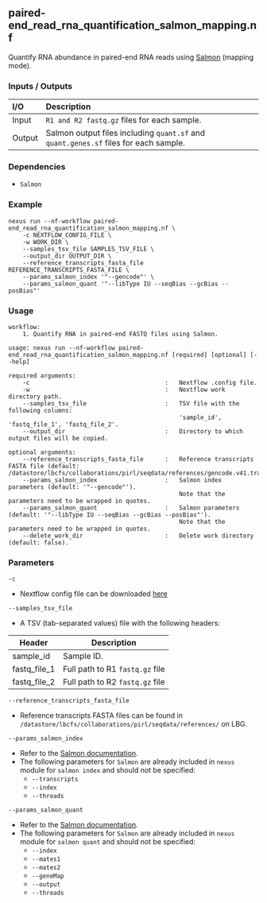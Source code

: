 ## paired-end_read_rna_quantification_salmon_mapping.nf

Quantify RNA abundance in paired-end RNA reads using [Salmon](https://salmon.readthedocs.io/en/latest/index.html) (mapping mode).

### Inputs / Outputs

| I/O    | Description                                                                              |
|:-------|:-----------------------------------------------------------------------------------------|
| Input  | `R1 and R2 fastq.gz` files for each sample.                                              | 
| Output | Salmon output files including `quant.sf` and `quant.genes.sf` files for each sample. |

### Dependencies

* `Salmon`

### Example

```
nexus run --nf-workflow paired-end_read_rna_quantification_salmon_mapping.nf \
    -c NEXTFLOW_CONFIG_FILE \
    -w WORK_DIR \
    --samples_tsv_file SAMPLES_TSV_FILE \
    --output_dir OUTPUT_DIR \
    --reference_transcripts_fasta_file REFERENCE_TRANSCRIPTS_FASTA_FILE \
    --params_salmon_index '"--gencode"' \
    --params_salmon_quant '"--libType IU --seqBias --gcBias --posBias"'
```

### Usage

```
workflow:
    1. Quantify RNA in paired-end FASTQ files using Salmon.

usage: nexus run --nf-workflow paired-end_read_rna_quantification_salmon_mapping.nf [required] [optional] [--help]

required arguments:
    -c                                      :   Nextflow .config file.
    -w                                      :   Nextflow work directory path.
    --samples_tsv_file                      :   TSV file with the following columns:
                                                'sample_id', 'fastq_file_1', 'fastq_file_2'.
    --output_dir                            :   Directory to which output files will be copied.

optional arguments:
    --reference_transcripts_fasta_file      :   Reference transcripts FASTA file (default: /datastore/lbcfs/collaborations/pirl/seqdata/references/gencode.v41.transcripts.fa).
    --params_salmon_index                   :   Salmon index parameters (default: '"--gencode"').
                                                Note that the parameters need to be wrapped in quotes.
    --params_salmon_quant                   :   Salmon parameters (default: '"--libType IU --seqBias --gcBias --posBias"').
                                                Note that the parameters need to be wrapped in quotes.
    --delete_work_dir                       :   Delete work directory (default: false).
```

### Parameters

`-c`
* Nextflow config file can be downloaded [here](https://github.com/pirl-unc/nexus/tree/main/nextflow)

`--samples_tsv_file`
* A TSV (tab-separated values) file with the following headers:

| Header       | Description                     |
| ------------ |---------------------------------|
| sample_id    | Sample ID.                      |
| fastq_file_1 | Full path to R1 `fastq.gz` file |
| fastq_file_2 | Full path to R2 `fastq.gz` file |

`--reference_transcripts_fasta_file`
* Reference transcripts FASTA files can be found in 
`/datastore/lbcfs/collaborations/pirl/seqdata/references/` on LBG.

`--params_salmon_index`
* Refer to the [Salmon documentation](https://salmon.readthedocs.io/en/latest/index.html).
* The following parameters for `Salmon` are already included in `nexus` module for `salmon index` and should not be specified:
  * `--transcripts`
  * `--index`
  * `--threads`

`--params_salmon_quant`
* Refer to the [Salmon documentation](https://salmon.readthedocs.io/en/latest/index.html).
* The following parameters for `Salmon` are already included in `nexus` module for `salmon quant` and should not be specified:
  * `--index`
  * `--mates1`
  * `--mates2`
  * `--geneMap`
  * `--output`
  * `--threads`
